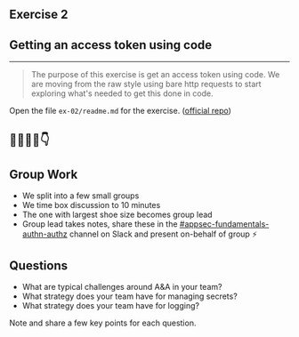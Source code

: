 ## Exercise 2  

## Getting an access token using code

---

>The purpose of this exercise is get an access token using code. We are moving from the raw style using bare http requests to start exploring what's needed to get this done in code.

Open the file `ex-02/readme.md` for the exercise. ([official repo](https://github.com/equinor/appsec-fundamentals-authn-authz-cs/blob/main/ex-02/readme.md))

👷‍♀️👷‍♂️👇
---
## Group Work

* We split into a few small groups
* We time box discussion to 10 minutes
* The one with largest shoe size becomes group lead
* Group lead takes notes, share these in the [#appsec-fundamentals-authn-authz](https://equinor.slack.com/archives/C051G3JV7NE) channel on Slack and present on-behalf of group ⚡️

</p>

## Questions

* What are typical challenges around A&A in your team?
* What strategy does your team have for managing secrets?
* What strategy does your team have for logging?

Note and share a few key points for each question.
